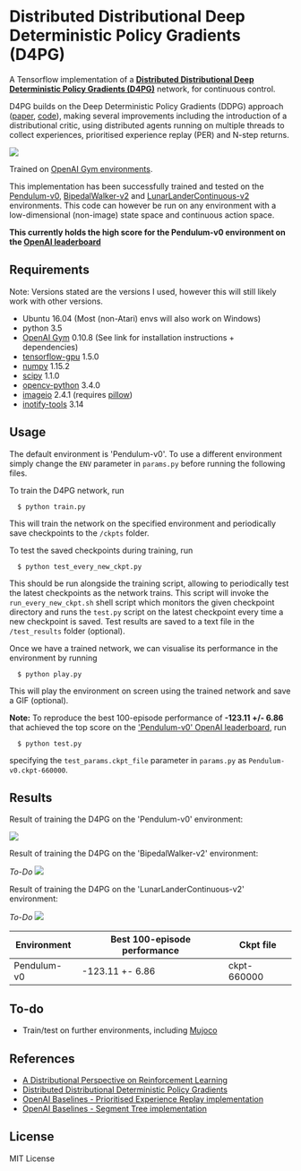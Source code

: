 # Distributed Distributional Deep Deterministic Policy Gradients (D4PG)
A Tensorflow implementation of a [**Distributed Distributional Deep Deterministic Policy Gradients (D4PG)**](https://arxiv.org/abs/1804.08617) network, for continuous control.

D4PG builds on the Deep Deterministic Policy Gradients (DDPG) approach ([paper](https://arxiv.org/pdf/1509.02971.pdf), [code](https://github.com/msinto93/DDPG)), making several improvements including the introduction of a distributional critic, using distributed agents running on multiple threads to collect experiences, prioritised experience replay (PER) and N-step returns.

![](http://wwdabney.gitlab.io/img/distributional_bellman.png)

Trained on [OpenAI Gym environments](https://gym.openai.com/envs).

This implementation has been successfully trained and tested on the [Pendulum-v0](https://gym.openai.com/envs/Pendulum-v0/), [BipedalWalker-v2](https://gym.openai.com/envs/BipedalWalker-v2/) and [LunarLanderContinuous-v2](https://gym.openai.com/envs/LunarLanderContinuous-v2/) environments. This code can however be run on any environment with a low-dimensional (non-image) state space and continuous action space.

**This currently holds the high score for the Pendulum-v0 environment on the [OpenAI leaderboard](https://github.com/openai/gym/wiki/Leaderboard#pendulum-v0)**

## Requirements
Note: Versions stated are the versions I used, however this will still likely work with other versions.

- Ubuntu 16.04 (Most (non-Atari) envs will also work on Windows)
- python 3.5
- [OpenAI Gym](https://github.com/openai/gym) 0.10.8 (See link for installation instructions + dependencies)
- [tensorflow-gpu](https://www.tensorflow.org/) 1.5.0
- [numpy](http://www.numpy.org/) 1.15.2
- [scipy](http://www.scipy.org/install.html) 1.1.0
- [opencv-python](http://opencv.org/) 3.4.0
- [imageio](http://imageio.github.io/) 2.4.1 (requires [pillow](https://python-pillow.org/))
- [inotify-tools](https://github.com/rvoicilas/inotify-tools/wiki) 3.14

## Usage
The default environment is 'Pendulum-v0'. To use a different environment simply change the `ENV` parameter in `params.py` before running the following files.

To train the D4PG network, run
```
  $ python train.py
```
This will train the network on the specified environment and periodically save checkpoints to the `/ckpts` folder.

To test the saved checkpoints during training, run
```
  $ python test_every_new_ckpt.py
```
This should be run alongside the training script, allowing to periodically test the latest checkpoints as the network trains. This script will invoke the `run_every_new_ckpt.sh` shell script which monitors the given checkpoint directory and runs the `test.py` script on the latest checkpoint every time a new checkpoint is saved. Test results are saved to a text file in the `/test_results` folder (optional).

Once we have a trained network, we can visualise its performance in the environment by running
```
  $ python play.py
```
This will play the environment on screen using the trained network and save a GIF (optional).

**Note:** To reproduce the best 100-episode performance of **-123.11 +/- 6.86** that achieved the top score on the ['Pendulum-v0' OpenAI leaderboard](https://github.com/openai/gym/wiki/Leaderboard#pendulum-v0), run
```
  $ python test.py
```
specifying the `test_params.ckpt_file` parameter in `params.py` as `Pendulum-v0.ckpt-660000`.

## Results
Result of training the D4PG on the 'Pendulum-v0' environment:

![](/video/Pendulum-v0.gif)

Result of training the D4PG on the 'BipedalWalker-v2' environment:

*To-Do*
![](/video/BipedalWalker-v2.gif)

Result of training the D4PG on the 'LunarLanderContinuous-v2' environment:

*To-Do*
![](/video/LunarLanderContinuous-v2.gif)

| **Environment**      | **Best 100-episode performance** | **Ckpt file** |
|----------------------|----------------------------------|---------------|
| Pendulum-v0          |  -123.11 +- 6.86                 | ckpt-660000   |

## To-do
- Train/test on further environments, including [Mujoco](http://www.mujoco.org/)

## References
- [A Distributional Perspective on Reinforcement Learning](http://wwdabney.gitlab.io/publication/distributional-perspective/)
- [Distributed Distributional Deterministic Policy Gradients](https://arxiv.org/abs/1804.08617)
- [OpenAI Baselines - Prioritised Experience Replay implementation](https://github.com/openai/baselines/blob/master/baselines/deepq/replay_buffer.py)
- [OpenAI Baselines - Segment Tree implementation](https://github.com/openai/baselines/blob/master/baselines/common/segment_tree.py)

## License
MIT License
